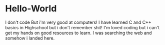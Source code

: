 # Hello-World
I don't code
But i'm very good at computers!
I have learned C and C++ basics in Highschool but i don't remember shit!
I'm loved coding but i can't get my hands on good resources to learn.
I was searching the web and somehow i landed here.
